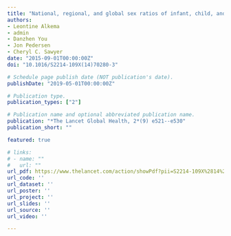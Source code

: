 ```yaml
---
title: "National, regional, and global sex ratios of infant, child, and under-5 mortality and identification of countries with outlying ratios: a systematic assessment"
authors:
- Leontine Alkema
- admin
- Danzhen You
- Jon Pedersen
- Cheryl C. Sawyer
date: "2015-09-01T00:00:00Z"
doi: "10.1016/S2214-109X(14)70280-3"

# Schedule page publish date (NOT publication's date).
publishDate: "2019-05-01T00:00:00Z"

# Publication type.
publication_types: ["2"]

# Publication name and optional abbreviated publication name.
publication: "*The Lancet Global Health, 2*(9) e521--e530"
publication_short: ""

featured: true

# links:
# - name: ""
#   url: ""
url_pdf: https://www.thelancet.com/action/showPdf?pii=S2214-109X%2814%2970280-3
url_code: ''
url_dataset: ''
url_poster: ''
url_project: ''
url_slides: ''
url_source: ''
url_video: ''

---
```

